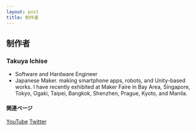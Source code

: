 ```yaml
---
layout: post
title: 制作者
---
```


## 制作者

### Takuya Ichise
- Software and Hardware Engineer
- Japanese Maker. making smartphone apps, robots, and Unity-based works. I have recently exhibited at Maker Faire in Bay Area, Singapore, Tokyo, Ogaki, Taipei, Bangkok, Shenzhen, Prague, Kyoto, and Manila.

#### 関連ページ
<a href="http://bit.ly/3rao0nP">YouTube</a>
<a href="https://twitter.com/tichise">Twitter</a>